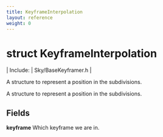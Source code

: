 ```yaml
---
title: KeyframeInterpolation
layout: reference
weight: 0
---
```

struct KeyframeInterpolation
===

| Include: | Sky/BaseKeyframer.h |

A structure to represent a position in the subdivisions.
  



A structure to represent a position in the subdivisions.
  


Fields
---

**keyframe**  Which keyframe we are in.
